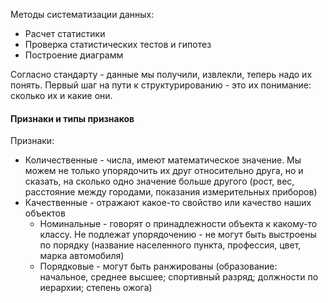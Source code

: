 Методы систематизации данных:
- Расчет статистики
- Проверка статистических тестов и гипотез
- Построение диаграмм  

Согласно стандарту - данные мы получили, извлекли, теперь надо их понять. Первый шаг на пути к структурированию - это их понимание: сколько их и какие они.  

#### Признаки и типы признаков
Признаки:
- Количественные - числа, имеют математическое значение. Мы можем не только упорядочить их друг относительно друга, но и сказать, на сколько одно значение больше другого (рост, вес, расстояние между городами, показания измерительных приборов)
- Качественные - отражают какое-то свойство или качество наших объектов
	- Номинальные - говорят о принадлежности объекта к какому-то классу. Не подлежат упорядочению - не могут быть выстроены по порядку (название населенного пункта, профессия, цвет, марка автомобиля)
	- Порядковые - могут быть ранжированы (образование: начальное, среднее высшее; спортивный разряд; должности по иерархии; степень ожога)